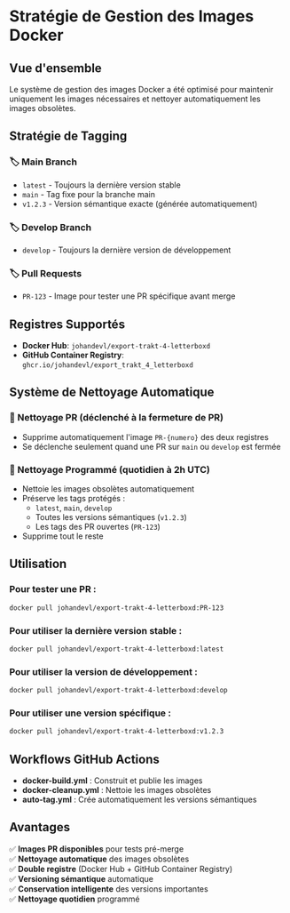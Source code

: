 # Stratégie de Gestion des Images Docker

## Vue d'ensemble

Le système de gestion des images Docker a été optimisé pour maintenir uniquement les images nécessaires et nettoyer automatiquement les images obsolètes.

## Stratégie de Tagging

### 🏷️ Main Branch
- `latest` - Toujours la dernière version stable
- `main` - Tag fixe pour la branche main
- `v1.2.3` - Version sémantique exacte (générée automatiquement)

### 🏷️ Develop Branch  
- `develop` - Toujours la dernière version de développement

### 🏷️ Pull Requests
- `PR-123` - Image pour tester une PR spécifique avant merge

## Registres Supportés

- **Docker Hub**: `johandevl/export-trakt-4-letterboxd`
- **GitHub Container Registry**: `ghcr.io/johandevl/export_trakt_4_letterboxd`

## Système de Nettoyage Automatique

### 🧹 Nettoyage PR (déclenché à la fermeture de PR)
- Supprime automatiquement l'image `PR-{numero}` des deux registres
- Se déclenche seulement quand une PR sur `main` ou `develop` est fermée

### 🧹 Nettoyage Programmé (quotidien à 2h UTC)
- Nettoie les images obsolètes automatiquement
- Préserve les tags protégés :
  - `latest`, `main`, `develop`
  - Toutes les versions sémantiques (`v1.2.3`)
  - Les tags des PR ouvertes (`PR-123`)
- Supprime tout le reste

## Utilisation

### Pour tester une PR :
```bash
docker pull johandevl/export-trakt-4-letterboxd:PR-123
```

### Pour utiliser la dernière version stable :
```bash
docker pull johandevl/export-trakt-4-letterboxd:latest
```

### Pour utiliser la version de développement :
```bash
docker pull johandevl/export-trakt-4-letterboxd:develop
```

### Pour utiliser une version spécifique :
```bash
docker pull johandevl/export-trakt-4-letterboxd:v1.2.3
```

## Workflows GitHub Actions

- **docker-build.yml** : Construit et publie les images
- **docker-cleanup.yml** : Nettoie les images obsolètes
- **auto-tag.yml** : Crée automatiquement les versions sémantiques

## Avantages

✅ **Images PR disponibles** pour tests pré-merge  
✅ **Nettoyage automatique** des images obsolètes  
✅ **Double registre** (Docker Hub + GitHub Container Registry)  
✅ **Versioning sémantique** automatique  
✅ **Conservation intelligente** des versions importantes  
✅ **Nettoyage quotidien** programmé  